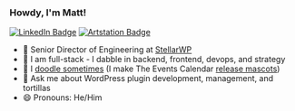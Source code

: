 ### Howdy, I'm Matt!

[![LinkedIn Badge](https://img.shields.io/badge/-LinkedIn-blue?logo=LinkedIn&labelColor=0076b5&color=0076b5&?style=flat-square&link=https://linkedin.com/in/matthew-batchelder/)](https://linkedin.com/in/matthew-batchelder/) [![Artstation Badge](https://img.shields.io/badge/artwork-black?link=https://artstation.com/borkweb)](https://artstation.com/borkweb)

- 🏢 Senior Director of Engineering at [StellarWP](https://stellarwp.com)
- 🍴 I am full-stack - I dabble in backend, frontend, devops, and strategy
- 🎨 I [doodle sometimes](https://artstation.com/borkweb) (I make The Events Calendar [release mascots](https://www.artstation.com/borkweb/albums/3807820))
- 💬 Ask me about WordPress plugin development, management, and tortillas
- 😄 Pronouns: He/Him

